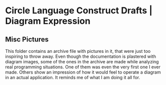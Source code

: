﻿Circle Language Construct Drafts | Diagram Expression
=====================================================

Misc Pictures
-------------

This folder contains an archive file with pictures in it, that were just too inspiring to throw away. Even though the documentation is plastered with diagram images, some of the ones in the archive are made while analyzing real programming situations. One of them was even the very first one I ever made. Others show an impression of how it would feel to operate a diagram in an actual application. It reminds me of what I am doing it all for.